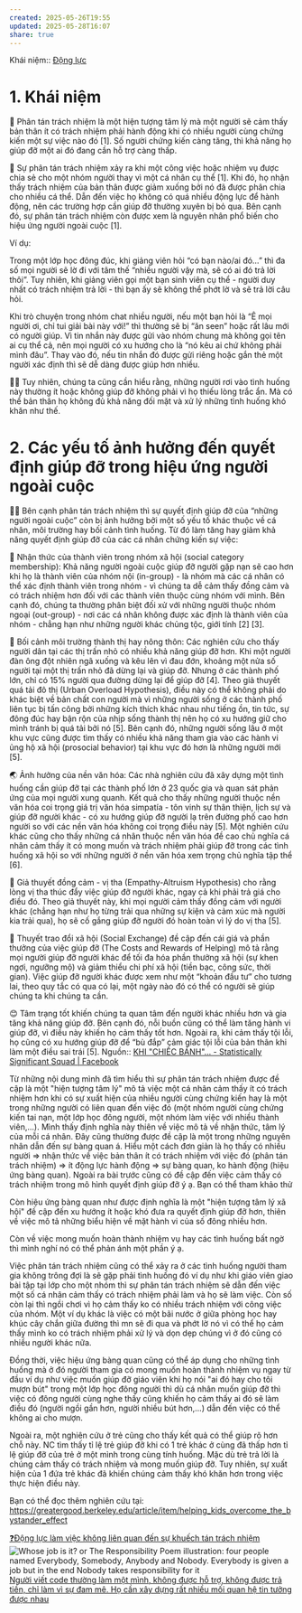 ```yaml
---
created: 2025-05-26T19:55
updated: 2025-05-28T16:07
share: true
---
```

Khái niệm:: [Động lực](%C4%90%E1%BB%99ng%20l%E1%BB%B1c.md)

# 1. Khái niệm
🔎 Phân tán trách nhiệm là một hiện tượng tâm lý mà một người sẽ cảm thấy bản thân ít có trách nhiệm phải hành động khi có nhiều người cùng chứng kiến một sự việc nào đó [1]. Số người chứng kiến càng tăng, thì khả năng họ giúp đỡ một ai đó đang cần hỗ trợ càng thấp.

📖 Sự phân tán trách nhiệm xảy ra khi một công việc hoặc nhiệm vụ được chia sẻ cho một nhóm người thay vì một cá nhân cụ thể [1]. Khi đó, họ nhận thấy trách nhiệm của bản thân được giảm xuống bởi nó đã được phân chia cho nhiều cá thể. Dẫn đến việc họ không có quá nhiều động lực để hành động, nên các trường hợp cần giúp đỡ thường xuyên bị bỏ qua. Bên cạnh đó, sự phân tán trách nhiệm còn được xem là nguyên nhân phổ biến cho hiệu ứng người ngoài cuộc [1].

Ví dụ:

Trong một lớp học đông đúc, khi giảng viên hỏi “có bạn nào/ai đó…” thì đa số mọi người sẽ lờ đi với tâm thế “nhiều người vậy mà, sẽ có ai đó trả lời thôi”. Tuy nhiên, khi giảng viên gọi một bạn sinh viên cụ thể - người duy nhất có trách nhiệm trả lời - thì bạn ấy sẽ không thể phớt lờ và sẽ trả lời câu hỏi.

Khi trò chuyện trong nhóm chat nhiều người, nếu một bạn hỏi là “Ê mọi người ơi, chỉ tui giải bài này với!” thì thường sẽ bị “ăn seen” hoặc rất lâu mới có người giúp. Vì tin nhắn này được gửi vào nhóm chung mà không gọi tên ai cụ thể cả, nên mọi người có xu hướng cho là “nó kêu ai chứ không phải mình đâu”. Thay vào đó, nếu tin nhắn đó được gửi riêng hoặc gắn thẻ một người xác định thì sẽ dễ dàng được giúp hơn nhiều.

🙅‍♂️ Tuy nhiên, chúng ta cũng cần hiểu rằng, những người rơi vào tình huống này thường ít hoặc không giúp đỡ không phải vì họ thiếu lòng trắc ẩn. Mà có thể bản thân họ không đủ khả năng đối mặt và xử lý những tình huống khó khăn như thế.

# 2. Các yếu tố ảnh hưởng đến quyết định giúp đỡ trong hiệu ứng người ngoài cuộc

💁‍♀️ Bên cạnh phân tán trách nhiệm thì sự quyết định giúp đỡ của “những người ngoài cuộc” còn bị ảnh hưởng bởi một số yếu tố khác thuộc về cá nhân, môi trường hay bối cảnh tình huống. Từ đó làm tăng hay giảm khả năng quyết định giúp đỡ của các cá nhân chứng kiến sự việc:

👀 Nhận thức của thành viên trong nhóm xã hội (social category membership): Khả năng người ngoài cuộc giúp đỡ người gặp nạn sẽ cao hơn khi họ là thành viên của nhóm nội (in-group) - là nhóm mà các cá nhân có thể xác định thành viên trong nhóm - vì chúng ta dễ cảm thấy đồng cảm và có trách nhiệm hơn đối với các thành viên thuộc cùng nhóm với mình. Bên cạnh đó, chúng ta thường phân biệt đối xử với những người thuộc nhóm ngoại (out-group) - nơi các cá nhân không được xác định là thành viên của nhóm - chẳng hạn như những người khác chủng tộc, giới tính [2] [3].

🏡 Bối cảnh môi trường thành thị hay nông thôn: Các nghiên cứu cho thấy người dân tại các thị trấn nhỏ có nhiều khả năng giúp đỡ hơn. Khi một người đàn ông đột nhiên ngã xuống và kêu lên vì đau đớn, khoảng một nửa số người tại một thị trấn nhỏ đã dừng lại và giúp đỡ. Nhưng ở các thành phố lớn, chỉ có 15% người qua đường dừng lại để giúp đỡ [4]. Theo giả thuyết quá tải đô thị (Urban Overload Hypothesis), điều này có thể không phải do khác biệt về bản chất con người mà vì những người sống ở các thành phố liên tục bị tấn công bởi những kích thích khác nhau như tiếng ồn, tin tức, sự đông đúc hay bận rộn của nhịp sống thành thị nên họ có xu hướng giữ cho mình tránh bị quá tải bởi nó [5]. Bên cạnh đó, những người sống lâu ở một khu vực cũng được tìm thấy có nhiều khả năng tham gia vào các hành vi ủng hộ xã hội (prosocial behavior) tại khu vực đó hơn là những người mới [5].

🌏 Ảnh hưởng của nền văn hóa: Các nhà nghiên cứu đã xây dựng một tình huống cần giúp đỡ tại các thành phố lớn ở 23 quốc gia và quan sát phản ứng của mọi người xung quanh. Kết quả cho thấy những người thuộc nền văn hóa coi trọng giá trị văn hóa simpatía - tôn vinh sự thân thiện, lịch sự và giúp đỡ người khác - có xu hướng giúp đỡ người lạ trên đường phố cao hơn người so với các nền văn hóa không coi trọng điều này [5]. Một nghiên cứu khác cũng cho thấy những cá nhân thuộc nền văn hóa đề cao chủ nghĩa cá nhân cảm thấy ít có mong muốn và trách nhiệm phải giúp đỡ trong các tình huống xã hội so với những người ở nền văn hóa xem trọng chủ nghĩa tập thể [6].

🤗 Giả thuyết đồng cảm - vị tha (Empathy-Altruism Hypothesis) cho rằng lòng vị tha thúc đẩy việc giúp đỡ người khác, ngay cả khi phải trả giá cho điều đó. Theo giả thuyết này, khi mọi người cảm thấy đồng cảm với người khác (chẳng hạn như họ từng trải qua những sự kiện và cảm xúc mà người kia trải qua), họ sẽ cố gắng giúp đỡ người đó hoàn toàn vì lý do vị tha [5].

👫 Thuyết trao đổi xã hội (Social Exchange) đề cập đến cái giá và phần thưởng của việc giúp đỡ (The Costs and Rewards of Helping) mô tả rằng mọi người giúp đỡ người khác để tối đa hóa phần thưởng xã hội (sự khen ngợi, ngưỡng mộ) và giảm thiểu chi phí xã hội (tiền bạc, công sức, thời gian). Việc giúp đỡ người khác được xem như một “khoản đầu tư” cho tương lai, theo quy tắc có qua có lại, một ngày nào đó có thể có người sẽ giúp chúng ta khi chúng ta cần.

😊 Tâm trạng tốt khiến chúng ta quan tâm đến người khác nhiều hơn và gia tăng khả năng giúp đỡ. Bên cạnh đó, nỗi buồn cũng có thể làm tăng hành vi giúp đỡ, vì điều này khiến họ cảm thấy tốt hơn. Ngoài ra, khi cảm thấy tội lỗi, họ cũng có xu hướng giúp đỡ để “bù đắp” cảm giác tội lỗi của bản thân khi làm một điều sai trái [5].
Nguồn:: [KHI "CHIẾC BÁNH"... - Statistically Significant Squad | Facebook](https://www.facebook.com/sss.psyclub/posts/440347797830775)

Từ những nội dung mình đã tìm hiểu thì sự phân tán trách nhiệm được đề cập là một "hiện tượng tâm lý" mô tả việc một cá nhân cảm thấy ít có trách nhiệm hơn khi có sự xuất hiện của nhiều người cùng chứng kiến hay là một trong những người có liên quan đến việc đó (một nhóm người cùng chứng kiến tai nạn, một lớp học đông người, một nhóm làm việc với nhiều thành viên,...). Mình thấy định nghĩa này thiên về việc mô tả về nhận thức, tâm lý của mỗi cá nhân. Đây cũng thường được đề cập là một trong những nguyên nhân dẫn đến sự bàng quan á. Hiểu một cách đơn giản là họ thấy có nhiều người => nhận thức về việc bản thân ít có trách nhiệm với việc đó (phân tán trách nhiệm) => ít động lực hành động => sự bàng quan, ko hành động (hiệu ứng bàng quan). Ngoài ra bài trước cũng có đề cập đến việc cảm thấy có trách nhiệm trong mô hình quyết định giúp đỡ ý ạ. Bạn có thể tham khảo thử

Còn hiệu ứng bàng quan như được định nghĩa là một "hiện tượng tâm lý xã hội" đề cập đến xu hướng ít hoặc khó đưa ra quyết định giúp đỡ hơn, thiên về việc mô tả những biểu hiện về mặt hành vi của số đông nhiều hơn.

Còn về việc mong muốn hoàn thành nhiệm vụ hay các tình huống bất ngờ thì mình nghí nó có thể phản ánh một phần ý ạ.

Việc phân tán trách nhiệm cũng có thể xảy ra ở các tình huống người tham gia không trông đợi là sẽ gặp phải tình huống đó ví dụ như khi giáo viên giao bài tập tại lớp cho một nhóm thì sự phân tán trách nhiệm sẽ dẫn đến việc một số cá nhân cảm thấy có trách nhiệm phải làm và họ sẽ làm việc. Còn số còn lại thì ngồi chơi vì họ cảm thấy ko có nhiều trách nhiệm với công việc của nhóm. Một ví dụ khác là việc có một bãi nước ở giữa phòng học hay khúc cây chắn giữa đường thì mn sẽ đi qua và phớt lờ nó vì có thể họ cảm thấy mình ko có trách nhiệm phải xử lý và dọn dẹp chúng vì ở đó cũng có nhiều người khác nữa.

Đồng thời, việc hiệu ứng bàng quan cũng có thể áp dụng cho những tình huống mà ở đó người tham gia có mong muốn hoàn thành nhiệm vụ ngay từ đầu ví dụ như việc muốn giúp đỡ giáo viên khi họ nói "ai đó hay cho tôi mượn bút" trong một lớp học đông người thì dù cá nhân muốn giúp đỡ thì việc có đông người cùng nghe thấy cũng khiến họ cảm thấy ai đó sẽ làm điều đó (người ngồi gần hơn, người nhiều bút hơn,...) dẫn đến việc có thể không ai cho mượn.

Ngoài ra, một nghiên cứu ở trẻ cũng cho thấy kết quả có thể giúp rõ hơn chỗ này. NC tìm thấy tỉ lệ trẻ giúp đỡ khi có 1 trẻ khác ở cùng đã thấp hơn tỉ lệ giúp đỡ của trẻ ở một mình trong cùng tính huống. Mặc dù trẻ trả lời là chúng cảm thấy có trách nhiệm và mong muốn giúp đỡ. Tuy nhiên, sự xuất hiện của 1 đứa trẻ khác đã khiến chúng cảm thấy khó khăn hơn trong việc thực hiện điều này.

Bạn có thể đọc thêm nghiên cứu tại: https://greatergood.berkeley.edu/article/item/helping_kids_overcome_the_bystander_effect

[❓Động lực làm việc không liên quan đến sự khuếch tán trách nhiệm](./%E2%9D%93%C4%90%E1%BB%99ng%20l%E1%BB%B1c%20l%C3%A0m%20vi%E1%BB%87c%20kh%C3%B4ng%20li%C3%AAn%20quan%20%C4%91%E1%BA%BFn%20s%E1%BB%B1%20khu%E1%BA%BFch%20t%C3%A1n%20tr%C3%A1ch%20nhi%E1%BB%87m.md)
![Whose job is it? or The Responsibility Poem illustration: four people named Everybody, Somebody, Anybody and Nobody. Everybody is given a job but in the end Nobody takes responsibility for it](https://sketchplanations.com/_next/image?url=https%3A%2F%2Fimages.prismic.io%2Fsketchplanations%2Faa428cb0-d1e7-414b-9159-e1bc74108fa2_SP%2B846%2B-%2BWhose%2Bjob%2Bis%2Bit.png%3Fauto%3Dcompress%2Cformat&w=3840&q=75)
[Người viết code thường làm một mình, không được hỗ trợ, không được trả tiền, chỉ làm vì sự đam mê. Họ cần xây dựng rất nhiều mối quan hệ tin tưởng được nhau](../../C%C3%B4ng%20ngh%E1%BB%87%20th%C3%B4ng%20tin/Nh%C3%A2n%20h%E1%BB%8Dc/Ng%C6%B0%E1%BB%9Di%20vi%E1%BA%BFt%20code%20th%C6%B0%E1%BB%9Dng%20l%C3%A0m%20m%E1%BB%99t%20m%C3%ACnh,%20kh%C3%B4ng%20%C4%91%C6%B0%E1%BB%A3c%20h%E1%BB%97%20tr%E1%BB%A3,%20kh%C3%B4ng%20%C4%91%C6%B0%E1%BB%A3c%20tr%E1%BA%A3%20ti%E1%BB%81n,%20ch%E1%BB%89%20l%C3%A0m%20v%C3%AC%20s%E1%BB%B1%20%C4%91am%20m%C3%AA.%20H%E1%BB%8D%20c%E1%BA%A7n%20x%C3%A2y%20d%E1%BB%B1ng%20r%E1%BA%A5t%20nhi%E1%BB%81u%20m%E1%BB%91i%20quan%20h%E1%BB%87%20tin%20t%C6%B0%E1%BB%9Fng%20%C4%91%C6%B0%E1%BB%A3c%20nhau.md)
